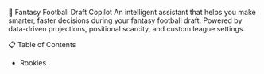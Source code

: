 🏈 Fantasy Football Draft Copilot
An intelligent assistant that helps you make smarter, faster decisions during your fantasy football draft. Powered by data-driven projections, positional scarcity, and custom league settings.

📋 Table of Contents
* Rookies
